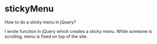 # stickyMenu
How to do a sticky menu in jQuery?

I wrote function in jQuery which creates a sticky menu. While someone is scrolling, menu is fixed on top of the site.
